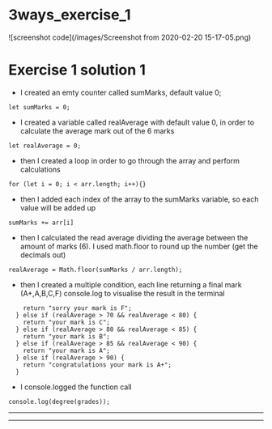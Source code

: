 # 3ways_exercise_1

![screenshot code](/images/Screenshot from 2020-02-20 15-17-05.png)

# Exercise 1 solution 1

* I created an emty counter called sumMarks, default value 0;

```let sumMarks = 0; ```

* I created a variable called realAverage with default value 0, in order to calculate the average mark out of the 6 marks

``` let realAverage = 0; ```

* then I created a loop in order to go through the array and perform calculations

``` for (let i = 0; i < arr.length; i++){} ```

* then I added each index of the array to the sumMarks variable, so each value will be added up

``` sumMarks += arr[i] ```

* then I calculated the read average dividing the average between the amount of marks (6). I used math.floor to round up the number (get the decimals out)

``` realAverage = Math.floor(sumMarks / arr.length); ```

* then I created a multiple condition, each line returning a final mark (A+,A,B,C,F) console.log to visualise the result in the terminal

``` if (realAverage < 70) {
    return "sorry your mark is F";
  } else if (realAverage > 70 && realAverage < 80) {
    return "your mark is C";
  } else if (realAverage > 80 && realAverage < 85) {
    return "your mark is B";
  } else if (realAverage > 85 && realAverage < 90) {
    return "your mark is A";
  } else if (realAverage > 90) {
    return "congratulations your mark is A+";
  }

 ```

* I console.logged the function call

``` console.log(degree(grades)); ```

***
***
